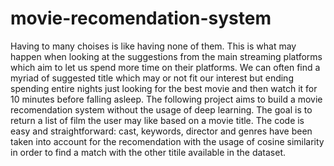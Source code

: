 # movie-recomendation-system

Having to many choises is like having none of them. This is what may happen when looking at the suggestions from the main streaming platforms which aim to let us spend more time on their platforms. We can often find a myriad of suggested title which may or not fit our interest but ending spending entire nights just looking for the best movie and then watch it for 10 minutes before falling asleep.
The following project aims to build a movie recomendation system without the usage of deep learning. The goal is to return a list of film the user may like based on a movie title. The code is easy and straightforward: cast, keywords, director and genres have been taken into account for the recomendation with the usage of cosine similarity in order to find a match with the other titile available in the dataset.
